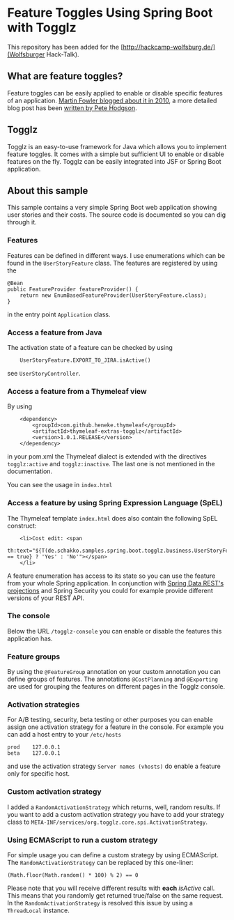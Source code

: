 # Feature Toggles Using Spring Boot with Togglz
This repository has been added for the [http://hackcamp-wolfsburg.de/](Wolfsburger Hack-Talk).

## What are feature toggles?
Feature toggles can be easily applied to enable or disable specific features of an application. [Martin Fowler blogged about it in 2010](http://martinfowler.com/bliki/FeatureToggle.html), a more detailed blog post has been [written by Pete Hodgson](http://martinfowler.com/articles/feature-toggles.html).

## Togglz
Togglz is an easy-to-use framework for Java which allows you to implement feature toggles. It comes with a simple but sufficient UI to enable or disable features on the fly.
Togglz can be easily integrated into JSF or Spring Boot application.

## About this sample
This sample contains a very simple Spring Boot web application showing user stories and their costs. The source code is documented so you can dig through it.

### Features
Features can be defined in different ways. I use enumerations which can be found in the `UserStoryFeature` class.
The features are registered by using the 

	@Bean
	public FeatureProvider featureProvider() {
		return new EnumBasedFeatureProvider(UserStoryFeature.class);
	}

in the entry point `Application` class.

### Access a feature from Java
The activation state of a feature can be checked by using

		UserStoryFeature.EXPORT_TO_JIRA.isActive()
		
see `UserStoryController`.

### Access a feature from a Thymeleaf view
By using 

		<dependency>
			<groupId>com.github.heneke.thymeleaf</groupId>
			<artifactId>thymeleaf-extras-togglz</artifactId>
			<version>1.0.1.RELEASE</version>
		</dependency>

in your pom.xml the Thymeleaf dialect is extended with the directives `togglz:active` and `togglz:inactive`. The last one is not mentioned in the documentation.

You can see the usage in `index.html`

### Access a feature by using Spring Expression Language (SpEL)
The Thymeleaf template `index.html` does also contain the following SpEL construct:

		<li>Cost edit: <span
			th:text="${T(de.schakko.samples.spring.boot.togglz.business.UserStoryFeature).COST_IS_EDITABLE.isActive() == true} ? 'Yes' : 'No'"></span>
		</li>

A feature enumeration has access to its state so you can use the feature from your whole Spring application. In conjunction with [Spring Data REST's projections](http://docs.spring.io/spring-data/rest/docs/current/reference/html/#projections-excerpts.projections) and Spring Security you could for example provide different versions of your REST API.

### The console
Below the URL `/togglz-console` you can enable or disable the features this application has.

### Feature groups
By using the `@FeatureGroup` annotation on your custom annotation you can define groups of features. The annotations `@CostPlanning` and `@Exporting` are used for grouping the features on different pages in the Togglz console.

### Activation strategies
For A/B testing, security, beta testing or other purposes you can enable assign one activation strategy for a feature in the console. For example you can add a host entry to your `/etc/hosts` 

	prod	127.0.0.1
	beta	127.0.0.1
	
and use the activation strategy `Server names (vhosts)` do enable a feature only for specific host.

### Custom activation strategy
I added a `RandomActivationStrategy` which returns, well, random results. If you want to add a custom activation strategy you have to add your strategy class to `META-INF/services/org.togglz.core.spi.ActivationStrategy`.

### Using ECMAScript to run a custom strategy
For simple usage you can define a custom strategy by using ECMAScript.
The `RandomActivationStrategy` can be replaced by this one-liner:

	(Math.floor(Math.random() * 100) % 2) == 0

Please note that you will receive different results with __each__ *isActive* call. This means that you randomly get returned true/false on the same request. In the `RandomActivationStrategy` is resolved this issue by using a `ThreadLocal` instance.
